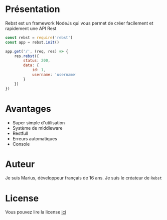 # Présentation
Rebst est un framework NodeJs qui vous permet de créer facilement et rapidement une API Rest

```javascript
const rebst = require('rebst')
const app = rebst.init()

app.get('/', (req, res) => {
    res.rebst({
        status: 200,
        data: { 
            id: 1,
            username: 'username'
        }
    })
})
```

# Avantages
* Super simple d'utilisation
* Système de middleware
* Restfull
* Erreurs automatiques 
* Console

# Auteur
Je suis Marius, développeur français de 16 ans. Je suis le créateur de `Rebst`

# License
Vous pouvez lire la license [ici](https://github.com/Marius-brt/Rebst/blob/master/LICENSE)